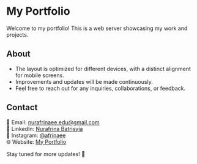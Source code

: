 # My Portfolio  

Welcome to my portfolio! This is a web server showcasing my work and projects.  

## About  

- The layout is optimized for different devices, with a distinct alignment for mobile screens.  
- Improvements and updates will be made continuously.  
- Feel free to reach out for any inquiries, collaborations, or feedback.  

## Contact  

📧 Email: <nurafrinaee.edu@gmail.com>  
💼 LinkedIn: [Nurafrina Batrisyia](https://www.linkedin.com/in/nurafrina-batrisyia-7097992b6/)  
📸 Instagram: [@afrinaee](https://www.instagram.com/afrinaee)  
🌐 Website: [My Portfolio](https://myproject-41kb.onrender.com)  

Stay tuned for more updates! 🚀  
